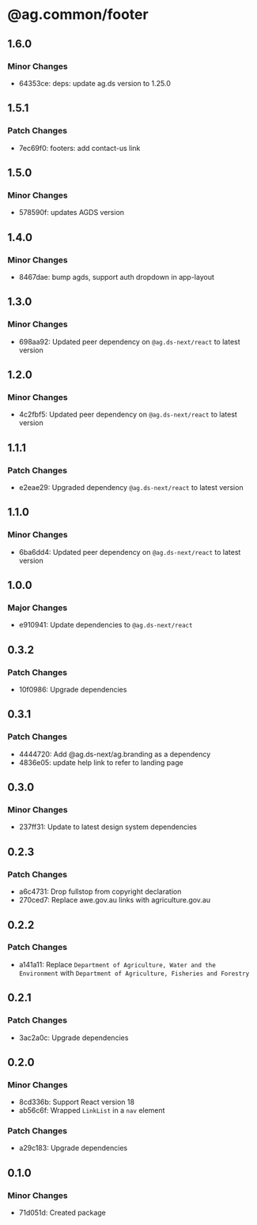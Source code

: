 # @ag.common/footer

## 1.6.0

### Minor Changes

- 64353ce: deps: update ag.ds version to 1.25.0

## 1.5.1

### Patch Changes

- 7ec69f0: footers: add contact-us link

## 1.5.0

### Minor Changes

- 578590f: updates AGDS version

## 1.4.0

### Minor Changes

- 8467dae: bump agds, support auth dropdown in app-layout

## 1.3.0

### Minor Changes

- 698aa92: Updated peer dependency on `@ag.ds-next/react` to latest version

## 1.2.0

### Minor Changes

- 4c2fbf5: Updated peer dependency on `@ag.ds-next/react` to latest version

## 1.1.1

### Patch Changes

- e2eae29: Upgraded dependency `@ag.ds-next/react` to latest version

## 1.1.0

### Minor Changes

- 6ba6dd4: Updated peer dependency on `@ag.ds-next/react` to latest version

## 1.0.0

### Major Changes

- e910941: Update dependencies to `@ag.ds-next/react`

## 0.3.2

### Patch Changes

- 10f0986: Upgrade dependencies

## 0.3.1

### Patch Changes

- 4444720: Add @ag.ds-next/ag.branding as a dependency
- 4836e05: update help link to refer to landing page

## 0.3.0

### Minor Changes

- 237ff31: Update to latest design system dependencies

## 0.2.3

### Patch Changes

- a6c4731: Drop fullstop from copyright declaration
- 270ced7: Replace awe.gov.au links with agriculture.gov.au

## 0.2.2

### Patch Changes

- a141a11: Replace `Department of Agriculture, Water and the Environment` with `Department of Agriculture, Fisheries and Forestry`

## 0.2.1

### Patch Changes

- 3ac2a0c: Upgrade dependencies

## 0.2.0

### Minor Changes

- 8cd336b: Support React version 18
- ab56c6f: Wrapped `LinkList` in a `nav` element

### Patch Changes

- a29c183: Upgrade dependencies

## 0.1.0

### Minor Changes

- 71d051d: Created package
